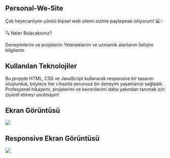 
<h2>Personal-We-Site</h2>

Çok heyecanlıyım çünkü kişisel web sitemi sizinle paylaşmak istiyorum! 💻✨

🔍 Neler Bulacaksınız?

Deneyimlerim ve projelerim
Yeteneklerim ve uzmanlık alanlarım
İletişim bilgilerim

<h2>Kullanılan Teknolojiler</h2>

Bu projede HTML, CSS ve JavaScript kullanarak responsive bir tasarım oluşturduk, böylece her cihazda sorunsuz bir deneyim yaşamanızı sağladık. Profesyonel hikayemi, projelerimi ve becerilerimi daha yakından tanımak için ziyaret etmeyi unutmayın!

<h2>Ekran Görüntüsü</h2>

![](personal.gif)

<h2>Responsive Ekran Görüntüsü</h2>

![](responsive.gif)